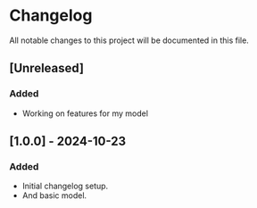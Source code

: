 # Changelog

All notable changes to this project will be documented in this file.

## [Unreleased]
### Added
- Working on features for my model

## [1.0.0] - 2024-10-23
### Added
- Initial changelog setup.
- And basic model.
